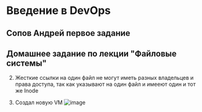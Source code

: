 # Введение в DevOps

##  Сопов Андрей первое задание 


## Домашнее задание по лекции "Файловые системы"


2. Жесткие ссылки на один файл не могут иметь разных владельцев и права доступа, так как указывают на один файл и имееют один и тот же Inode

3. Создал новую VM 
![image](https://user-images.githubusercontent.com/5323690/178684929-c727186a-c538-425a-bbd3-49338ba9c1dd.png)
